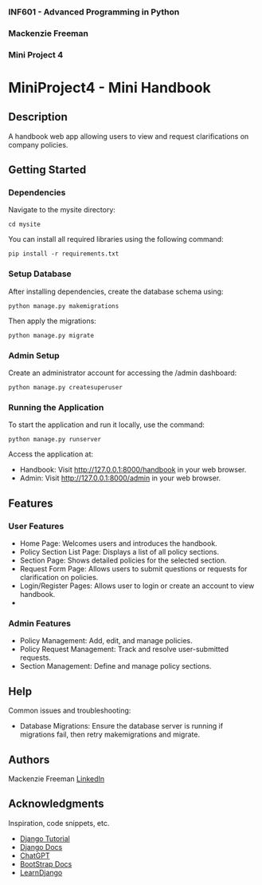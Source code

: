 ### INF601 - Advanced Programming in Python
### Mackenzie Freeman
### Mini Project 4


# MiniProject4 - Mini Handbook

## Description

A handbook web app allowing users to view and request clarifications on company policies.

## Getting Started

### Dependencies

Navigate to the mysite directory:
```
cd mysite
```

You can install all required libraries using the following command:
```
pip install -r requirements.txt
```

### Setup Database

After installing dependencies, create the database schema using:
```
python manage.py makemigrations
```

Then apply the migrations:
```
python manage.py migrate
```

### Admin Setup

Create an administrator account for accessing the /admin dashboard:
```
python manage.py createsuperuser
```

### Running the Application

To start the application and run it locally, use the command:
```
python manage.py runserver
```
Access the application at:
* Handbook: Visit http://127.0.0.1:8000/handbook in your web browser.
* Admin: Visit http://127.0.0.1:8000/admin in your web browser.

## Features

### User Features
* Home Page: Welcomes users and introduces the handbook.
* Policy Section List Page: Displays a list of all policy sections.
* Section Page: Shows detailed policies for the selected section.
* Request Form Page: Allows users to submit questions or requests for clarification on policies.
* Login/Register Pages: Allows user to login or create an account to view handbook.
* 
### Admin Features
* Policy Management: Add, edit, and manage policies.
* Policy Request Management: Track and resolve user-submitted requests.
* Section Management: Define and manage policy sections.

## Help

Common issues and troubleshooting:
* Database Migrations: Ensure the database server is running if migrations fail, then retry makemigrations and migrate.

## Authors

Mackenzie Freeman
[LinkedIn](https://www.linkedin.com/in/mackenzie-lyn-freeman/)

## Acknowledgments

Inspiration, code snippets, etc.
* [Django Tutorial](https://docs.djangoproject.com/en/4.2/intro/tutorial01/)
* [Django Docs](https://docs.djangoproject.com/en/5.1/)
* [ChatGPT](https://chatgpt.com/share/672e6f74-59dc-800b-b531-281963cffbb1)
* [BootStrap Docs](https://getbootstrap.com/docs/5.3/getting-started/introduction/)
* [LearnDjango](https://learndjango.com/tutorials/django-login-and-logout-tutorial)
